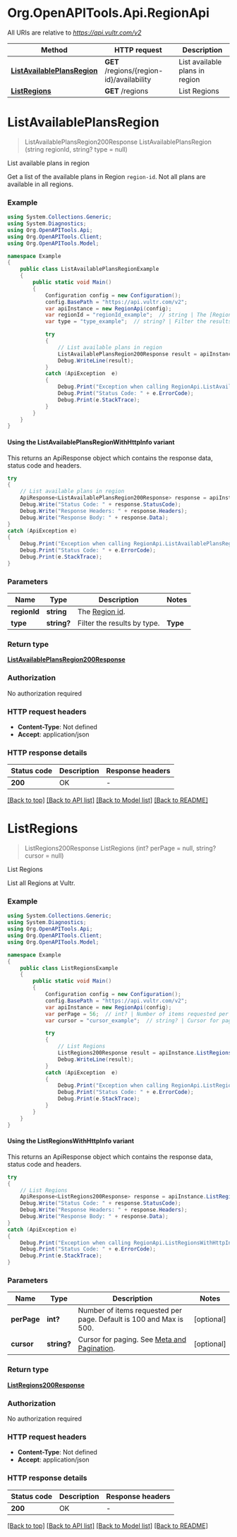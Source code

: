 # Org.OpenAPITools.Api.RegionApi

All URIs are relative to *https://api.vultr.com/v2*

| Method | HTTP request | Description |
|--------|--------------|-------------|
| [**ListAvailablePlansRegion**](RegionApi.md#listavailableplansregion) | **GET** /regions/{region-id}/availability | List available plans in region |
| [**ListRegions**](RegionApi.md#listregions) | **GET** /regions | List Regions |

<a id="listavailableplansregion"></a>
# **ListAvailablePlansRegion**
> ListAvailablePlansRegion200Response ListAvailablePlansRegion (string regionId, string? type = null)

List available plans in region

Get a list of the available plans in Region `region-id`. Not all plans are available in all regions.

### Example
```csharp
using System.Collections.Generic;
using System.Diagnostics;
using Org.OpenAPITools.Api;
using Org.OpenAPITools.Client;
using Org.OpenAPITools.Model;

namespace Example
{
    public class ListAvailablePlansRegionExample
    {
        public static void Main()
        {
            Configuration config = new Configuration();
            config.BasePath = "https://api.vultr.com/v2";
            var apiInstance = new RegionApi(config);
            var regionId = "regionId_example";  // string | The [Region id](#operation/list-regions).
            var type = "type_example";  // string? | Filter the results by type.  | **Type** | **Description** | |- -- -- -- -- -|- -- -- -- -- -- -- -- --| | all | All available types | | vc2 | Cloud Compute | | vdc | Dedicated Cloud | | vhf | High Frequency Compute | | vhp | High Performance | | voc | All Optimized Cloud types | | voc-g | General Purpose Optimized Cloud | | voc-c | CPU Optimized Cloud | | voc-m | Memory Optimized Cloud | | voc-s | Storage Optimized Cloud | | vbm | Bare Metal | | vcg | Cloud GPU |  (optional) 

            try
            {
                // List available plans in region
                ListAvailablePlansRegion200Response result = apiInstance.ListAvailablePlansRegion(regionId, type);
                Debug.WriteLine(result);
            }
            catch (ApiException  e)
            {
                Debug.Print("Exception when calling RegionApi.ListAvailablePlansRegion: " + e.Message);
                Debug.Print("Status Code: " + e.ErrorCode);
                Debug.Print(e.StackTrace);
            }
        }
    }
}
```

#### Using the ListAvailablePlansRegionWithHttpInfo variant
This returns an ApiResponse object which contains the response data, status code and headers.

```csharp
try
{
    // List available plans in region
    ApiResponse<ListAvailablePlansRegion200Response> response = apiInstance.ListAvailablePlansRegionWithHttpInfo(regionId, type);
    Debug.Write("Status Code: " + response.StatusCode);
    Debug.Write("Response Headers: " + response.Headers);
    Debug.Write("Response Body: " + response.Data);
}
catch (ApiException e)
{
    Debug.Print("Exception when calling RegionApi.ListAvailablePlansRegionWithHttpInfo: " + e.Message);
    Debug.Print("Status Code: " + e.ErrorCode);
    Debug.Print(e.StackTrace);
}
```

### Parameters

| Name | Type | Description | Notes |
|------|------|-------------|-------|
| **regionId** | **string** | The [Region id](#operation/list-regions). |  |
| **type** | **string?** | Filter the results by type.  | **Type** | **Description** | |- -- -- -- -- -|- -- -- -- -- -- -- -- --| | all | All available types | | vc2 | Cloud Compute | | vdc | Dedicated Cloud | | vhf | High Frequency Compute | | vhp | High Performance | | voc | All Optimized Cloud types | | voc-g | General Purpose Optimized Cloud | | voc-c | CPU Optimized Cloud | | voc-m | Memory Optimized Cloud | | voc-s | Storage Optimized Cloud | | vbm | Bare Metal | | vcg | Cloud GPU |  | [optional]  |

### Return type

[**ListAvailablePlansRegion200Response**](ListAvailablePlansRegion200Response.md)

### Authorization

No authorization required

### HTTP request headers

 - **Content-Type**: Not defined
 - **Accept**: application/json


### HTTP response details
| Status code | Description | Response headers |
|-------------|-------------|------------------|
| **200** | OK |  -  |

[[Back to top]](#) [[Back to API list]](../README.md#documentation-for-api-endpoints) [[Back to Model list]](../README.md#documentation-for-models) [[Back to README]](../README.md)

<a id="listregions"></a>
# **ListRegions**
> ListRegions200Response ListRegions (int? perPage = null, string? cursor = null)

List Regions

List all Regions at Vultr.

### Example
```csharp
using System.Collections.Generic;
using System.Diagnostics;
using Org.OpenAPITools.Api;
using Org.OpenAPITools.Client;
using Org.OpenAPITools.Model;

namespace Example
{
    public class ListRegionsExample
    {
        public static void Main()
        {
            Configuration config = new Configuration();
            config.BasePath = "https://api.vultr.com/v2";
            var apiInstance = new RegionApi(config);
            var perPage = 56;  // int? | Number of items requested per page. Default is 100 and Max is 500. (optional) 
            var cursor = "cursor_example";  // string? | Cursor for paging. See [Meta and Pagination](#section/Introduction/Meta-and-Pagination). (optional) 

            try
            {
                // List Regions
                ListRegions200Response result = apiInstance.ListRegions(perPage, cursor);
                Debug.WriteLine(result);
            }
            catch (ApiException  e)
            {
                Debug.Print("Exception when calling RegionApi.ListRegions: " + e.Message);
                Debug.Print("Status Code: " + e.ErrorCode);
                Debug.Print(e.StackTrace);
            }
        }
    }
}
```

#### Using the ListRegionsWithHttpInfo variant
This returns an ApiResponse object which contains the response data, status code and headers.

```csharp
try
{
    // List Regions
    ApiResponse<ListRegions200Response> response = apiInstance.ListRegionsWithHttpInfo(perPage, cursor);
    Debug.Write("Status Code: " + response.StatusCode);
    Debug.Write("Response Headers: " + response.Headers);
    Debug.Write("Response Body: " + response.Data);
}
catch (ApiException e)
{
    Debug.Print("Exception when calling RegionApi.ListRegionsWithHttpInfo: " + e.Message);
    Debug.Print("Status Code: " + e.ErrorCode);
    Debug.Print(e.StackTrace);
}
```

### Parameters

| Name | Type | Description | Notes |
|------|------|-------------|-------|
| **perPage** | **int?** | Number of items requested per page. Default is 100 and Max is 500. | [optional]  |
| **cursor** | **string?** | Cursor for paging. See [Meta and Pagination](#section/Introduction/Meta-and-Pagination). | [optional]  |

### Return type

[**ListRegions200Response**](ListRegions200Response.md)

### Authorization

No authorization required

### HTTP request headers

 - **Content-Type**: Not defined
 - **Accept**: application/json


### HTTP response details
| Status code | Description | Response headers |
|-------------|-------------|------------------|
| **200** | OK |  -  |

[[Back to top]](#) [[Back to API list]](../README.md#documentation-for-api-endpoints) [[Back to Model list]](../README.md#documentation-for-models) [[Back to README]](../README.md)


